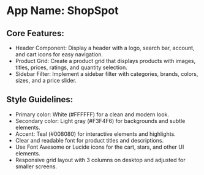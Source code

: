# **App Name**: ShopSpot

## Core Features:

- Header Component: Display a header with a logo, search bar, account, and cart icons for easy navigation.
- Product Grid: Create a product grid that displays products with images, titles, prices, ratings, and quantity selection.
- Sidebar Filter: Implement a sidebar filter with categories, brands, colors, sizes, and a price slider.

## Style Guidelines:

- Primary color: White (#FFFFFF) for a clean and modern look.
- Secondary color: Light gray (#F3F4F6) for backgrounds and subtle elements.
- Accent: Teal (#008080) for interactive elements and highlights.
- Clear and readable font for product titles and descriptions.
- Use Font Awesome or Lucide icons for the cart, stars, and other UI elements.
- Responsive grid layout with 3 columns on desktop and adjusted for smaller screens.